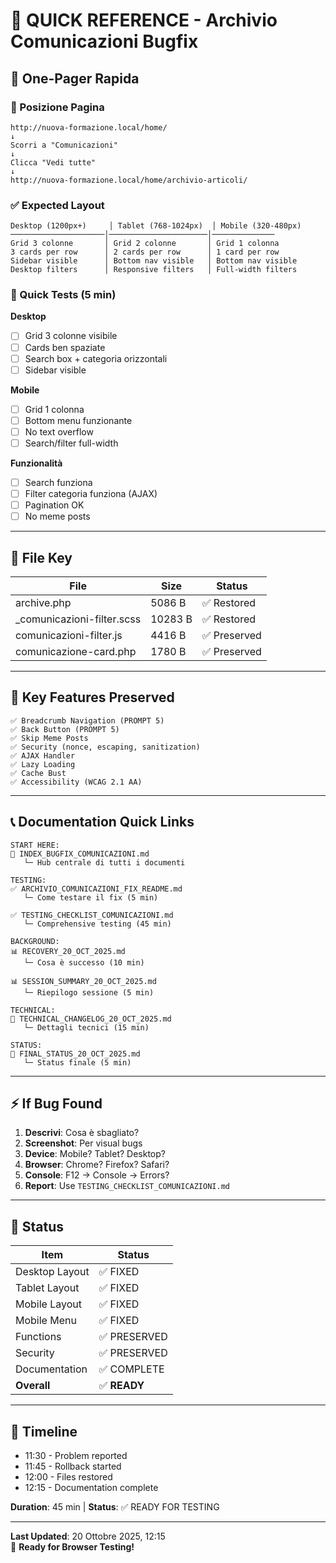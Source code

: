 # 📌 QUICK REFERENCE - Archivio Comunicazioni Bugfix

## 🎯 One-Pager Rapida

### 📍 Posizione Pagina
```
http://nuova-formazione.local/home/
↓
Scorri a "Comunicazioni" 
↓
Clicca "Vedi tutte"
↓
http://nuova-formazione.local/home/archivio-articoli/
```

### ✅ Expected Layout
```
Desktop (1200px+)     │ Tablet (768-1024px)  │ Mobile (320-480px)
─────────────────────│──────────────────────│──────────────
Grid 3 colonne       │ Grid 2 colonne       │ Grid 1 colonna
3 cards per row      │ 2 cards per row      │ 1 card per row
Sidebar visible      │ Bottom nav visible   │ Bottom nav visible
Desktop filters      │ Responsive filters   │ Full-width filters
```

### 🧪 Quick Tests (5 min)

**Desktop**
- [ ] Grid 3 colonne visibile
- [ ] Cards ben spaziate
- [ ] Search box + categoria orizzontali
- [ ] Sidebar visible

**Mobile**
- [ ] Grid 1 colonna
- [ ] Bottom menu funzionante
- [ ] No text overflow
- [ ] Search/filter full-width

**Funzionalità**
- [ ] Search funziona
- [ ] Filter categoria funziona (AJAX)
- [ ] Pagination OK
- [ ] No meme posts

---

## 📁 File Key

| File | Size | Status |
|------|------|--------|
| archive.php | 5086 B | ✅ Restored |
| _comunicazioni-filter.scss | 10283 B | ✅ Restored |
| comunicazioni-filter.js | 4416 B | ✅ Preserved |
| comunicazione-card.php | 1780 B | ✅ Preserved |

---

## 🔑 Key Features Preserved

```
✅ Breadcrumb Navigation (PROMPT 5)
✅ Back Button (PROMPT 5)
✅ Skip Meme Posts
✅ Security (nonce, escaping, sanitization)
✅ AJAX Handler
✅ Lazy Loading
✅ Cache Bust
✅ Accessibility (WCAG 2.1 AA)
```

---

## 📞 Documentation Quick Links

```
START HERE:
📖 INDEX_BUGFIX_COMUNICAZIONI.md
   └─ Hub centrale di tutti i documenti

TESTING:
✅ ARCHIVIO_COMUNICAZIONI_FIX_README.md
   └─ Come testare il fix (5 min)

✅ TESTING_CHECKLIST_COMUNICAZIONI.md
   └─ Comprehensive testing (45 min)

BACKGROUND:
📊 RECOVERY_20_OCT_2025.md
   └─ Cosa è successo (10 min)

📊 SESSION_SUMMARY_20_OCT_2025.md
   └─ Riepilogo sessione (5 min)

TECHNICAL:
🔧 TECHNICAL_CHANGELOG_20_OCT_2025.md
   └─ Dettagli tecnici (15 min)

STATUS:
🏁 FINAL_STATUS_20_OCT_2025.md
   └─ Status finale (5 min)
```

---

## ⚡ If Bug Found

1. **Descrivi**: Cosa è sbagliato?
2. **Screenshot**: Per visual bugs
3. **Device**: Mobile? Tablet? Desktop?
4. **Browser**: Chrome? Firefox? Safari?
5. **Console**: F12 → Console → Errors?
6. **Report**: Use `TESTING_CHECKLIST_COMUNICAZIONI.md`

---

## 🚀 Status

| Item | Status |
|------|--------|
| Desktop Layout | ✅ FIXED |
| Tablet Layout | ✅ FIXED |
| Mobile Layout | ✅ FIXED |
| Mobile Menu | ✅ FIXED |
| Functions | ✅ PRESERVED |
| Security | ✅ PRESERVED |
| Documentation | ✅ COMPLETE |
| **Overall** | ✅ **READY** |

---

## 📅 Timeline

- 11:30 - Problem reported
- 11:45 - Rollback started
- 12:00 - Files restored
- 12:15 - Documentation complete

**Duration**: 45 min | **Status**: ✅ READY FOR TESTING

---

**Last Updated**: 20 Ottobre 2025, 12:15  
🎉 **Ready for Browser Testing!**
